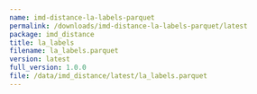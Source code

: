 ```yaml
---
name: imd-distance-la-labels-parquet
permalink: /downloads/imd-distance-la-labels-parquet/latest
package: imd_distance
title: la_labels
filename: la_labels.parquet
version: latest
full_version: 1.0.0
file: /data/imd_distance/latest/la_labels.parquet
---
```

